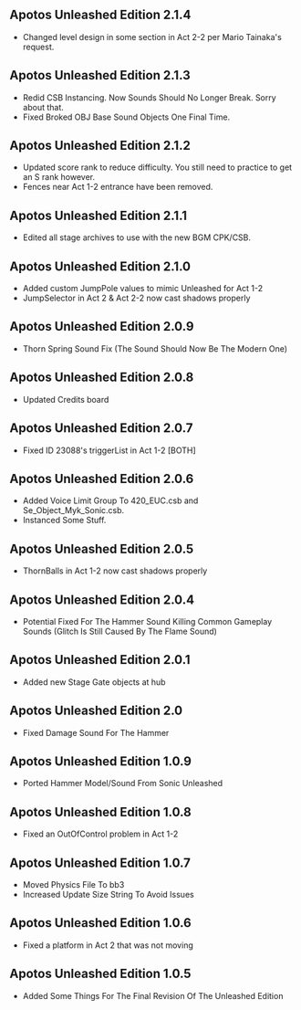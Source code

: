 ## Apotos Unleashed Edition 2.1.4

- Changed level design in some section in Act 2-2 per Mario Tainaka's request.


## Apotos Unleashed Edition 2.1.3

- Redid CSB Instancing. Now Sounds Should No Longer Break. Sorry about that.
- Fixed Broked OBJ Base Sound Objects One Final Time.


## Apotos Unleashed Edition 2.1.2

- Updated score rank to reduce difficulty. You still need to practice to get an S rank however.
- Fences near Act 1-2 entrance have been removed.


## Apotos Unleashed Edition 2.1.1

- Edited all stage archives to use with the new BGM CPK/CSB.


## Apotos Unleashed Edition 2.1.0

- Added custom JumpPole values to mimic Unleashed for Act 1-2
- JumpSelector in Act 2 & Act 2-2 now cast shadows properly


## Apotos Unleashed Edition 2.0.9

- Thorn Spring Sound Fix (The Sound Should Now Be The Modern One)

## Apotos Unleashed Edition 2.0.8

- Updated Credits board

## Apotos Unleashed Edition 2.0.7

- Fixed ID 23088's triggerList in Act 1-2 [BOTH]

## Apotos Unleashed Edition 2.0.6

- Added Voice Limit Group To 420_EUC.csb and Se_Object_Myk_Sonic.csb.
- Instanced Some Stuff.



## Apotos Unleashed Edition 2.0.5

- ThornBalls in Act 1-2 now cast shadows properly


## Apotos Unleashed Edition 2.0.4

- Potential Fixed For The Hammer Sound Killing Common Gameplay Sounds (Glitch Is Still Caused By The Flame Sound)


## Apotos Unleashed Edition 2.0.1

- Added new Stage Gate objects at hub


## Apotos Unleashed Edition 2.0

- Fixed Damage Sound For The Hammer


## Apotos Unleashed Edition 1.0.9

- Ported Hammer Model/Sound From Sonic Unleashed


## Apotos Unleashed Edition 1.0.8

- Fixed an OutOfControl problem in Act 1-2


## Apotos Unleashed Edition 1.0.7

- Moved Physics File To bb3 
- Increased Update Size String To Avoid Issues


## Apotos Unleashed Edition 1.0.6

- Fixed a platform in Act 2 that was not moving


## Apotos Unleashed Edition 1.0.5

- Added Some Things For The Final Revision Of The Unleashed Edition